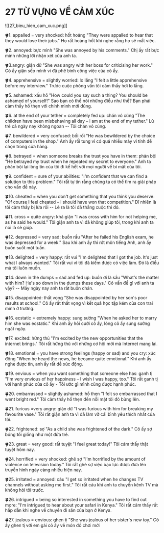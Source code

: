# 27 TỪ VỰNG VỀ CẢM XÚC
![[27_bieu_hien_cam_xuc.png]]

🍀1. appalled = very shocked: hốt hoảng
"They were appalled to hear that they would lose their jobs."
Họ rất hoảng hốt khi nghe rằng họ sẽ mất việc.

🍀2. annoyed: bực mình
"She was annoyed by his comments."
Chị ấy rất bực mình những lời nhận xét của anh ta.

🍀3.angry: giận dữ
"She was angry with her boss for criticising her work."
Cô ấy giận sếp mình vì đã phê bình công việc của cô ấy.

🍀4. apprehensive = slightly worried: lo lắng
"I felt a little apprehensive before my interview."
Trước cuộc phỏng vấn tôi cảm thấy hơi lo lắng.

🍀5. ashamed: xấu hổ
"How could you say such a thing? You should be ashamed of yourself!"
Sao bạn có thể nói những điều như thế? Bạn phải cảm thấy hổ thẹn với chính mình mới đúng.

🍀6. at the end of your tether = completely fed up: chán vô cùng
"The children have been misbehaving all day – I am at the end of my tether."
Lũ trẻ cả ngày nay không ngoan -- Tôi chán vô cùng.

🍀7. bewildered = very confused: bối rối
"He was bewildered by the choice of computers in the shop." 
Anh ấy rối tung vì có quá nhiều máy vi tính để chọn trong cửa hàng.

🍀8. betrayed = when someone breaks the trust you have in them: phản bội
"He betrayed my trust when he repeated my secret to everyone."
Anh ta phản bội lại lòng tin của tôi đi kể hết với mọi người về bí mật của tôi.

🍀9. confident = sure of your abilities:
"I'm confident that we can find a solution to this problem."
Tôi rất tự tin rằng chúng ta có thể tìm ra giải pháp cho vấn đề này.

🍀10. cheated = when you don't get something that you think you deserve:
"Of course I feel cheated – I should have won that competition."
Dĩ nhiên là tôi cảm thấy bị lừa rồi -- Lẽ ra là tôi đã thắng cuộc thi đó.

🍀11. cross = quite angry: khá giận
"I was cross with him for not helping me, as he said he would."
Tôi giận anh ta vì đã không giúp tôi, trong khi anh ta nói là sẽ giúp.

🍀12. depressed = very sad: buồn rầu
"After he failed his English exam, he was depressed for a week."
Sau khi anh ấy thi rớt môn tiếng Anh, anh ấy buồn suốt một tuần.

🍀13. delighted = very happy: rất vui
"I'm delighted that I got the job. It's just what I always wanted."
Tôi rất vui vì tôi đã kiếm được có việc làm. Đó là điều mà tôi luôn muốn.

🍀14. down in the dumps = sad and fed up: buồn ơi là sầu
"What's the matter with him? He's so down in the dumps these days."
Có vấn đề gì với anh ta vậy? -- Mấy ngày nay anh ta rất buồn chán.

🍀15. disappointed: thất vọng
"She was disappointed by her son's poor results at school."
Cô ấy rất thất vọng vì kết quả học tập kém của con trai mình ở trường.

🍀16. ecstatic = extremely happy: sung sướng
"When he asked her to marry him she was ecstatic."
Khi anh ấy hỏi cưới cô ấy, lòng cô ấy sung sướng ngất ngây.

🍀17. excited: hứng thú
"I'm excited by the new opportunities that the internet brings."
Tôi rất hứng thú với những cơ hội mới mà Internet mang lại.

🍀18. emotional = you have strong feelings (happy or sad) and you cry: xúc động
"When he heard the news, he became quite emotional."
Khi anh ấy nghe được tin, anh ấy rất dễ xúc động.

🍀19. envious = when you want something that someone else has: ganh tị
"I'm very envious of her happiness – I wish I was happy, too."
Tôi rất ganh tị với hạnh phúc của cô ấy - Tôi ước gì mình cũng được hạnh phúc.

🍀20. embarrassed = slightly ashamed: hổ thẹn
"I felt so embarrassed that I went bright red."
Tôi cảm thấy hổ thẹn đến nỗi mặt tôi đỏ bừng lên.

🍀21. furious =very angry: giận dữ
"I was furious with him for breaking my favourite vase."
Tôi rất giận anh ta vì đã làm vỡ cái bình yêu thích nhất của tôi.

🍀22. frightened: sợ
"As a child she was frightened of the dark."
Cô ấy sợ bóng tối giống như một đứa trẻ.

🍀23. great = very good: rất tuyệt
"I feel great today!"
Tôi cảm thấy thật tuyệt hôm nay.

🍀24. horrified = very shocked: ghê sợ
"I'm horrified by the amount of violence on television today."
Tôi rất ghê sợ việc bạo lực được đưa lên truyền hình ngày càng nhiều hiện nay.

🍀25. irritated = annoyed: cáu
"I get so irritated when he changes TV channels without asking me first."
Tôi rất cáu khi anh ta chuyển kênh TV mà không hỏi tôi trước.

🍀26. intrigued = being so interested in something you have to find out more:
"I'm intrigued to hear about your safari in Kenya."
Tôi rất cảm thấy rất hấp dẫn khi nghe về chuyến đi săn của bạn ở Kenya.

🍀27. jealous = envious: ghen tị
"She was jealous of her sister's new toy."
Cô ấy ghen tị với em gái cô ấy về món đồ chơi mới

